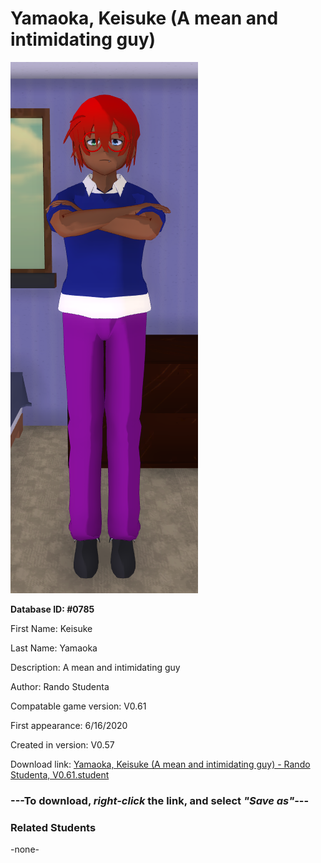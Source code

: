 # Yamaoka, Keisuke (A mean and intimidating guy)

<img src="../../Files/Images/Yamaoka, Keisuke (A mean and intimidating guy).png" title="Yamaoka, Keisuke (A mean and intimidating guy) - Rando Studenta, V0.61">

**Database ID: #0785**

First Name: Keisuke

Last Name: Yamaoka

Description: A mean and intimidating guy

Author: Rando Studenta

Compatable game version: V0.61

First appearance: 6/16/2020

Created in version: V0.57

Download link: <a href="https://raw.githubusercontent.com/Arbiter1223/Daigaku-Gurashi-Custom-Students/master/Files/Student%20Files/Yamaoka%2C%20Keisuke%20(A%20mean%20and%20intimidating%20guy)%20-%20Rando%20Studenta%2C%20V0.61.student">Yamaoka, Keisuke (A mean and intimidating guy) - Rando Studenta, V0.61.student</a>

### ---**To download, _right-click_ the link, and select _"Save as"_**---

### Related Students

-none-
